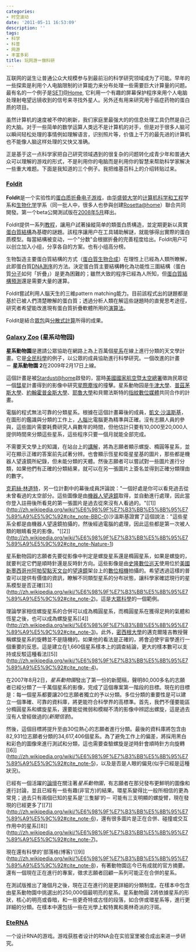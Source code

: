 ```yaml
---
categories:
- 时空波动
date: '2011-05-11 16:53:09'
description: ''
tags:
- 科学
- 科普
- 网游
- 丰富多彩
title: 玩网游＝做科研
---
```

互联网的诞生让普通公众大规模参与到最前沿的科学研究领域成为了可能。早年的一些探索是利用个人电脑限制的计算能力来分布处理一些需要巨大计算量的问题。最有名的一个例子是[SETI@Home](http://setiathome.berkeley.edu/), 它利用一个有趣的屏幕保护程序来用个人电脑处理射电望远镜收到的信号来寻找外星人。另外还有用来研究用于癌症药物的蛋白质的项目。



虽然计算机的速度被不停的刷新，我们家庭里最强大的的信息处理工具仍然是自己的大脑。对于一些简单的数学运算人类远不是计算机的对手，但是对于很多人脑可以瞬间轻松处理的事情例如理解语言，识别照片等，价值上千万的最先进的计算机也不能像人脑这样处理的又快又准确。



正是基于这一点科学家把自己研究领域遇到的很复杂的问题转化成青少年和普通大众可以理解的游戏的形式，不是利用你的电脑而是利用你的智慧来帮助科学家解决一些重大难题。下面是我知道的三个例子。我把维基百科上的介绍转贴过来。



### 


### [Foldit](http://fold.it/portal/)


**Foldit**是一个实验性的[蛋白质折叠](http://zh.wikipedia.org/wiki/%E8%9B%8B%E7%99%BD%E8%B4%A8%E6%8A%98%E5%8F%A0 "蛋白质折叠")[电子游戏](http://zh.wikipedia.org/wiki/%E7%94%B5%E5%AD%90%E6%B8%B8%E6%88%8F "电子游戏")，由[华盛顿大学](http://zh.wikipedia.org/wiki/%E5%8D%8E%E7%9B%9B%E9%A1%BF%E5%A4%A7%E5%AD%A6 "华盛顿大学")的[计算机科学和工程](http://zh.wikipedia.org/w/index.php?title=%E8%AE%A1%E7%AE%97%E6%9C%BA%E7%A7%91%E5%AD%A6%E5%92%8C%E5%B7%A5%E7%A8%8B&action=edit&redlink=1 "计算机科学和工程")学系和[生物化学](http://zh.wikipedia.org/wiki/%E7%94%9F%E7%89%A9%E5%8C%96%E5%AD%A6 "生物化学")学系（同一批人中，很多人也參與创建[Rosetta@home](http://zh.wikipedia.org/wiki/Rosetta@home "Rosetta@home")）聯合共同開發。第一个beta公開測試版在[2008年5月](http://zh.wikipedia.org/wiki/2008%E5%B9%B45%E6%9C%88 "2008年5月")釋出。



Foldit提供一系列[教程](http://zh.wikipedia.org/w/index.php?title=%E6%95%99%E7%A8%8B&action=edit&redlink=1 "教程")，讓用户試著操縱简单的類蛋白质構造，並定期更新以真實[蛋白質結構](http://zh.wikipedia.org/wiki/%E8%9B%8B%E7%99%BD%E8%B3%AA%E7%B5%90%E6%A7%8B "蛋白質結構")為基礎的謎題。該程序讓用户在工具辅助解謎，就能够得出實際的蛋白质模型。每當結構被变动，一个"分数"会根据折叠的完善程度给出。Foldit用户可以创立加入小组，分享各自的方案。也有小组高分榜。



生物製造主要蛋白質結構的方式（[蛋白質生物合成](http://zh.wikipedia.org/wiki/%E8%9B%8B%E7%99%BD%E8%B3%AA%E7%94%9F%E7%89%A9%E5%90%88%E6%88%90 "蛋白質生物合成")）在理性上已經為人類所瞭解，此即蛋白質[DNA測序](http://zh.wikipedia.org/wiki/DNA%E6%B8%AC%E5%BA%8F "DNA測序")的方法。決定蛋白質主要結構轉化為功能性三圍結構（蛋白質[分子](http://zh.wikipedia.org/wiki/%E5%88%86%E5%AD%90 "分子")如何「折疊」）是更為困難的；雖然大致的程序已經為人所知，但[蛋白質結構預測](http://zh.wikipedia.org/w/index.php?title=%E8%9B%8B%E7%99%BD%E8%B3%AA%E7%B5%90%E6%A7%8B%E9%A0%90%E6%B8%AC&action=edit&redlink=1 "蛋白質結構預測")還是需要大量的運算。



Foldit嘗試利用人腦天生的三維pattern matching能力。目前該程式出的謎題都是基於已被人們清楚瞭解的蛋白質；透過分析人類在解這些謎題時的直覺思考途徑，研究者希望能改進現有蛋白質折疊軟體所用的[演算法](http://zh.wikipedia.org/wiki/%E6%BC%94%E7%AE%97%E6%B3%95 "演算法")。



Foldit是結合[眾包](http://zh.wikipedia.org/wiki/%E4%BC%97%E5%8C%85 "众包")與[分散式計算](http://zh.wikipedia.org/wiki/%E5%88%86%E6%95%A3%E5%BC%8F%E8%A8%88%E7%AE%97 "分散式計算")所得的成果。

### [Galaxy Zoo](http://www.galaxyzoo.org/) (星系动物园)


**星系動物園**是邀請公眾協助在網路上為上百萬個[星系](http://zh.wikipedia.org/wiki/%E6%98%9F%E7%B3%BB "星系")在線上進行分類的天文學計畫。它是[全民科學](http://zh.wikipedia.org/w/index.php?title=%E5%85%A8%E6%B0%91%E7%A7%91%E5%AD%B8&action=edit&redlink=1 "全民科學")的例子，以公眾的成員協助進行科學研究。一個改進的計畫 － **星系動物園 2**在2009年2月17日上線。



這個計畫是被[Stardust@home](http://zh.wikipedia.org/w/index.php?title=Stardust@home&action=edit&redlink=1 "Stardust@home")啟發的，當時[美國國家航空暨太空總署](http://zh.wikipedia.org/wiki/%E7%BE%8E%E5%9C%8B%E5%9C%8B%E5%AE%B6%E8%88%AA%E7%A9%BA%E6%9A%A8%E5%A4%AA%E7%A9%BA%E7%B8%BD%E7%BD%B2 "美國國家航空暨太空總署")徵詢民眾從一個[彗星](http://zh.wikipedia.org/wiki/%E5%BD%97%E6%98%9F "彗星")計畫得到的影像中研究[星際塵埃](http://zh.wikipedia.org/wiki/%E6%98%9F%E9%9A%9B%E5%A1%B5%E5%9F%83 "星際塵埃")的撞擊。星系動物园是[牛津大學](http://zh.wikipedia.org/wiki/%E7%89%9B%E6%B4%A5%E5%A4%A7%E5%AD%B8 "牛津大學")、[普茲茅斯大學](http://zh.wikipedia.org/wiki/%E6%99%AE%E8%8C%B2%E8%8C%85%E6%96%AF%E5%A4%A7%E5%AD%B8 "普茲茅斯大學")、[約翰霍普金斯大學](http://zh.wikipedia.org/wiki/%E7%B4%84%E7%BF%B0%E9%9C%8D%E6%99%AE%E9%87%91%E6%96%AF%E5%A4%A7%E5%AD%B8 "約翰霍普金斯大學")、[耶魯大學](http://zh.wikipedia.org/wiki/%E8%80%B6%E9%AD%AF%E5%A4%A7%E5%AD%B8 "耶魯大學")和貝爾法斯特的[指紋數位媒體](http://zh.wikipedia.org/w/index.php?title=%E6%8C%87%E7%B4%8B%E6%95%B8%E4%BD%8D%E5%AA%92%E9%AB%94&action=edit&redlink=1 "指紋數位媒體")共同合作的計畫。



電腦的程式無法可靠的分類星系。根據在這個計畫幕後的成員，[凱文·沙溫斯基](http://zh.wikipedia.org/w/index.php?title=%E5%87%B1%E6%96%87%C2%B7%E6%B2%99%E6%BA%AB%E6%96%AF%E5%9F%BA&action=edit&redlink=1 "凱文·沙溫斯基")，在圖形的鑑識與分類的工作上，[人腦](http://zh.wikipedia.org/wiki/%E4%BA%BA%E8%85%A6 "人腦")比電腦更為精準與正確。沒有志願人員的參與，這些圖片需要耗費研究人員數年的時間，但他估計只要有10,000至20,000人提供時間來分類這些星系，這些程序只要一個月就能全部完成。



不需要天文學上的知識，在站台上的[講解](http://zh.wikipedia.org/w/index.php?title=%E8%AC%9B%E8%A7%A3&action=edit&redlink=1 "講解")，將為志願者顯示螺旋、橢圓等星系，並可在顯示正確的答案前先試著分辨。也會顯示恆星和衛星星基的圖片，那些都是機器人望遠鏡所紀錄，但未能分類的天體。然後志願者可以嘗試對一些圖片進行分類，如果他們有正確的分類結果，就可以在另一張圖片上簽名並得到正確分類理由的數字。



[克莉絲·林道特](http://zh.wikipedia.org/w/index.php?title=%E5%85%8B%E8%8E%89%E7%B5%B2%C2%B7%E6%9E%97%E9%81%93%E7%89%B9&action=edit&redlink=1 "克莉絲·林道特")，另一位計劃中的幕後成員評論說："一個好處是你可以看見過去從未曾看過的太空部分。這些圖像是由[機器人望遠鏡](http://zh.wikipedia.org/w/index.php?title=%E6%A9%9F%E5%99%A8%E4%BA%BA%E6%9C%9B%E9%81%A0%E9%8F%A1&action=edit&redlink=1 "機器人望遠鏡")取得，並自動進行處理，因此當你登入註冊後所看見的第一張圖片是過去從來沒有人看過的。"[\[1]](http://zh.wikipedia.org/wiki/%E6%98%9F%E7%B3%BB%E5%8B%95%E7%89%A9%E5%9C%92#cite_note-BBC-0)沙溫斯基證實了這個說法："這些星系全都是由機器人望遠鏡拍攝的，然後經過電腦的處理，因此這些都是第一次被人類的眼睛看見的影像。"[\[2]](http://zh.wikipedia.org/wiki/%E6%98%9F%E7%B3%BB%E5%8B%95%E7%89%A9%E5%9C%92#cite_note-Nature-1)



星系動物园的志願者先要從影像中判定是螺旋星系還是橢圓星系，如果是螺旋的，就要判定它們是順時針還是反時針方向。這些影像是由[史隆數位巡天](http://zh.wikipedia.org/wiki/%E5%8F%B2%E9%9A%86%E6%95%B8%E4%BD%8D%E5%B7%A1%E5%A4%A9 "史隆數位巡天")使用位於[美國](http://zh.wikipedia.org/wiki/%E7%BE%8E%E5%9C%8B "美國")[新墨西哥州](http://zh.wikipedia.org/wiki/%E6%96%B0%E5%A2%A8%E8%A5%BF%E5%93%A5%E5%B7%9E "新墨西哥州")[阿帕契點天文台](http://zh.wikipedia.org/w/index.php?title=%E9%98%BF%E5%B8%95%E5%A5%91%E9%BB%9E%E5%A4%A9%E6%96%87%E5%8F%B0&action=edit&redlink=1 "阿帕契點天文台")的[望遠鏡](http://zh.wikipedia.org/wiki/%E6%9C%9B%E9%81%A0%E9%8F%A1 "望遠鏡")架台上的[數位相機](http://zh.wikipedia.org/wiki/%E6%95%B8%E4%BD%8D%E7%9B%B8%E6%A9%9F "數位相機")拍攝的。希望透過這樣的普查可以提供有價值的資訊，瞭解不同類型星系的分布狀態，讓科學家確認現行的星系模型是否正確[\[3]](http://zh.wikipedia.org/wiki/%E6%98%9F%E7%B3%BB%E5%8B%95%E7%89%A9%E5%9C%92#cite_note-2)。這是[大眾科學](http://zh.wikipedia.org/wiki/%E5%A4%A7%E7%9C%BE%E7%A7%91%E5%AD%B8 "大眾科學")的一個範例。



理論學家相信螺旋星系的合併可以成為橢圓星系，而橢圓星系在獲得足夠的氣體和恆星之後，也可以成為螺旋星系[\[4]](http://zh.wikipedia.org/wiki/%E6%98%9F%E7%B3%BB%E5%8B%95%E7%89%A9%E5%9C%92#cite_note-3)。此外，[密西根大學](http://zh.wikipedia.org/wiki/%E5%AF%86%E8%A5%BF%E6%A0%B9%E5%A4%A7%E5%AD%B8 "密西根大學")的邁克爾隆吉教授聲稱螺旋星系的旋轉並不是隨機的。如果他的看法是正確的，將會迫使宇宙學進行一個重要的反思。這是建立在1,660個星系樣本上的調查結論，更大的樣本數可以支持或反駁這種看法[\[5]](http://zh.wikipedia.org/wiki/%E6%98%9F%E7%B3%BB%E5%8B%95%E7%89%A9%E5%9C%92#cite_note-4)。



在2007年8月2日，*星系動物園*發出了第一份的新聞稿，聲明80,000多名的志願者已經分類了一千萬個星系的影像，完成了這個專案第一階段的目標。現在的目標是：每一個星系都要讓20位志願者獨立的予以分類。多位分類的重要性是可以建立一個準確、可靠的資料庫，將更能符合科學界的高標準。首先，我們不僅要能區分橢圓星系和螺旋星系，還要能從微弱和模糊不清的影像中辨認出螺旋，這是過去沒有人曾經做過的(*新聞信劄*)。



然後，這個目標將提升至由30位熱心的志願者進行分類。最後的資料庫將包含由82,931位志願者分類的34,617,406個星系。為了避免工作上的偏差，將採用黑白和彩色的圖像來進行測試和分類，這也需要查驗螺旋是逆時針會順時針方向旋轉[\[6]](http://zh.wikipedia.org/wiki/%E6%98%9F%E7%B3%BB%E5%8B%95%E7%89%A9%E5%9C%92#cite_note-5)，以及是否是人眼的偏見(似乎已經是這種狀況)。



已經有一個活躍的[論壇](http://www.galaxyzooforum.org/)在關注著*星系動物園*，有志願者在那兒發布更鮮明的圖像和進行討論，並且已經有一些有趣(非官方)的結果。環星系變得比一般所相信的更為常見；過去只有兩個已知的星系是’三隻腳’的－ 可能有三支明顯的螺旋臂，現在發現的已經更多了[\[7]](http://zh.wikipedia.org/wiki/%E6%98%9F%E7%B3%BB%E5%8B%95%E7%89%A9%E5%9C%92#cite_note-6)，還有很多圖片是正在合併、碰撞或交互作用中的星系[\[8]](http://zh.wikipedia.org/wiki/%E6%98%9F%E7%B3%BB%E5%8B%95%E7%89%A9%E5%9C%92#cite_note-7)。



現在還有科學的'部落格(博客)'[\[9]](http://zh.wikipedia.org/wiki/%E6%98%9F%E7%B3%BB%E5%8B%95%E7%89%A9%E5%9C%92#cite_note-8)，有著動物園迄今已有成就的官方摘要。還有一個現在正在進行的專案，徵求志願者回顧一系列可能正在合併的星系。



在測試版推出了幾個月之後，現在正在進行的是更詳細的分類制度。在樣本中包含由星系動物園中挑選出的250,000個最明亮的星系。星系動物圓 2將依據星系的形狀，核心的明亮或昏暗，和一些更奇特或古怪的段落，如合併或環星系等，進行更詳細的分類。在樣本中還包括一些在光學上較特異和奧林奇派的汙斑。

### [EteRNA](http://eterna.cmu.edu/content/EteRNA)



一个设计RNA的游戏。游戏获胜者设计的RNA会在实验室里被合成出来进一步研究。